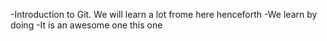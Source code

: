 -Introduction to Git. We will learn a lot frome here henceforth
-We learn by doing
-It is an awesome one this one
